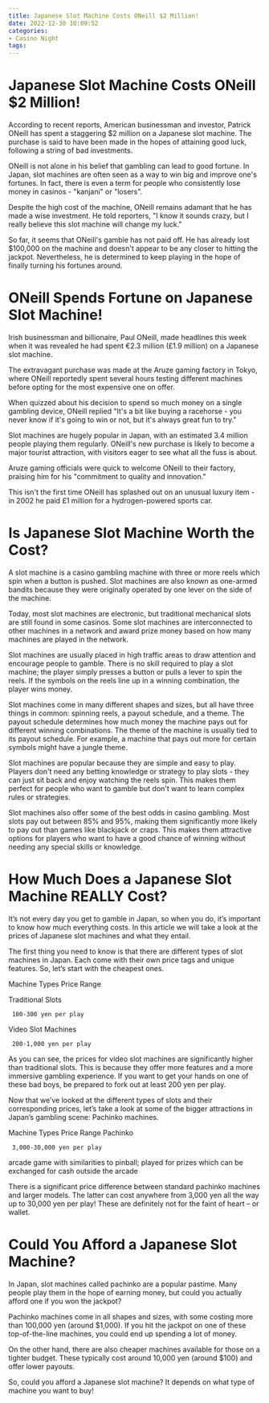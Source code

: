 ```yaml
---
title: Japanese Slot Machine Costs ONeill $2 Million!
date: 2022-12-30 10:09:52
categories:
- Casino Night
tags:
---
```



#  Japanese Slot Machine Costs ONeill $2 Million!

According to recent reports, American businessman and investor, Patrick ONeill has spent a staggering $2 million on a Japanese slot machine. The purchase is said to have been made in the hopes of attaining good luck, following a string of bad investments.

ONeill is not alone in his belief that gambling can lead to good fortune. In Japan, slot machines are often seen as a way to win big and improve one's fortunes. In fact, there is even a term for people who consistently lose money in casinos - "kanjani" or "losers".

Despite the high cost of the machine, ONeill remains adamant that he has made a wise investment. He told reporters, "I know it sounds crazy, but I really believe this slot machine will change my luck."

So far, it seems that ONeill's gamble has not paid off. He has already lost $100,000 on the machine and doesn't appear to be any closer to hitting the jackpot. Nevertheless, he is determined to keep playing in the hope of finally turning his fortunes around.

#  ONeill Spends Fortune on Japanese Slot Machine!

Irish businessman and billionaire, Paul ONeill, made headlines this week when it was revealed he had spent €2.3 million (£1.9 million) on a Japanese slot machine.

The extravagant purchase was made at the Aruze gaming factory in Tokyo, where ONeill reportedly spent several hours testing different machines before opting for the most expensive one on offer.

When quizzed about his decision to spend so much money on a single gambling device, ONeill replied "It's a bit like buying a racehorse - you never know if it's going to win or not, but it's always great fun to try."

Slot machines are hugely popular in Japan, with an estimated 3.4 million people playing them regularly. ONeill's new purchase is likely to become a major tourist attraction, with visitors eager to see what all the fuss is about.

Aruze gaming officials were quick to welcome ONeill to their factory, praising him for his "commitment to quality and innovation."

This isn't the first time ONeill has splashed out on an unusual luxury item - in 2002 he paid £1 million for a hydrogen-powered sports car.

#  Is Japanese Slot Machine Worth the Cost?

A slot machine is a casino gambling machine with three or more reels which spin when a button is pushed. Slot machines are also known as one-armed bandits because they were originally operated by one lever on the side of the machine.

Today, most slot machines are electronic, but traditional mechanical slots are still found in some casinos. Some slot machines are interconnected to other machines in a network and award prize money based on how many machines are played in the network.

Slot machines are usually placed in high traffic areas to draw attention and encourage people to gamble. There is no skill required to play a slot machine; the player simply presses a button or pulls a lever to spin the reels. If the symbols on the reels line up in a winning combination, the player wins money.

Slot machines come in many different shapes and sizes, but all have three things in common: spinning reels, a payout schedule, and a theme. The payout schedule determines how much money the machine pays out for different winning combinations. The theme of the machine is usually tied to its payout schedule. For example, a machine that pays out more for certain symbols might have a jungle theme.

Slot machines are popular because they are simple and easy to play. Players don't need any betting knowledge or strategy to play slots - they can just sit back and enjoy watching the reels spin. This makes them perfect for people who want to gamble but don't want to learn complex rules or strategies.

Slot machines also offer some of the best odds in casino gambling. Most slots pay out between 85% and 95%, making them significantly more likely to pay out than games like blackjack or craps. This makes them attractive options for players who want to have a good chance of winning without needing any special skills or knowledge.

#  How Much Does a Japanese Slot Machine REALLY Cost?

It’s not every day you get to gamble in Japan, so when you do, it’s important to know how much everything costs. In this article we will take a look at the prices of Japanese slot machines and what they entail.

The first thing you need to know is that there are different types of slot machines in Japan. Each come with their own price tags and unique features. So, let’s start with the cheapest ones.

Machine Types
 Price Range 

Traditional Slots 

	 100-300 yen per play 


Video Slot Machines 

	 200-1,000 yen per play 

As you can see, the prices for video slot machines are significantly higher than traditional slots. This is because they offer more features and a more immersive gambling experience. If you want to get your hands on one of these bad boys, be prepared to fork out at least 200 yen per play.

Now that we’ve looked at the different types of slots and their corresponding prices, let’s take a look at some of the bigger attractions in Japan’s gambling scene: Pachinko machines.

Machine Types Price Range 
Pachinko 

	 3,000-30,000 yen per play 

arcade game with similarities to pinball; played for prizes which can be exchanged for cash outside the arcade

There is a significant price difference between standard pachinko machines and larger models. The latter can cost anywhere from 3,000 yen all the way up to 30,000 yen per play! These are definitely not for the faint of heart – or wallet.

#  Could You Afford a Japanese Slot Machine?

In Japan, slot machines called pachinko are a popular pastime. Many people play them in the hope of earning money, but could you actually afford one if you won the jackpot?

Pachinko machines come in all shapes and sizes, with some costing more than 100,000 yen (around $1,000). If you hit the jackpot on one of these top-of-the-line machines, you could end up spending a lot of money.

On the other hand, there are also cheaper machines available for those on a tighter budget. These typically cost around 10,000 yen (around $100) and offer lower payouts.

So, could you afford a Japanese slot machine? It depends on what type of machine you want to buy!